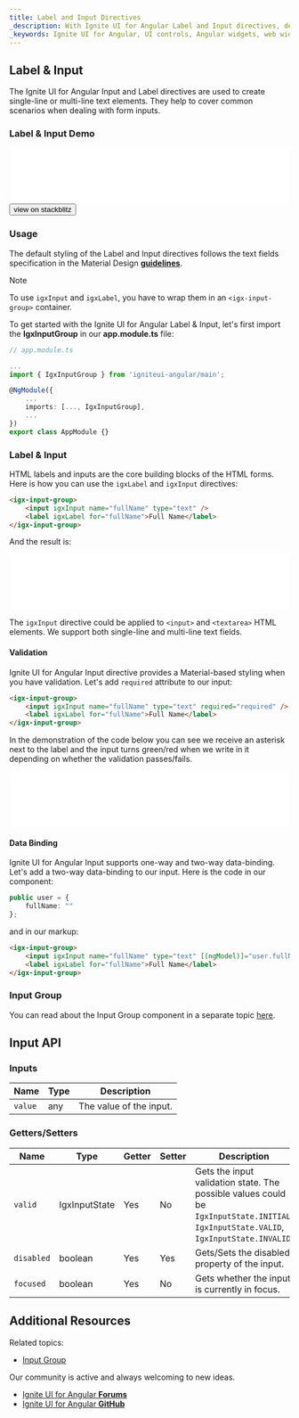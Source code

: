 ```yaml
---
title: Label and Input Directives
_description: With Ignite UI for Angular Label and Input directives, developers can create a single-line or multi-line text elements, add additional CSS styles and integrate with other controls.
_keywords: Ignite UI for Angular, UI controls, Angular widgets, web widgets, UI widgets, Angular, Native Angular Components Suite, Native Angular Controls, Native Angular Components Library, Angular Label components, Angular Label controls, Angular Input components, Angular Input controls, Input component, Input control, Label component, Label control, Angular Input directive, Angular Label directive, Angular Forms, Angular Reactive Forms, Angular Form Validation
---
```


## Label & Input
<p class="highlight">
The Ignite UI for Angular Input and Label directives are used to create single-line or multi-line text elements. They help to cover common scenarios when dealing with form inputs.
</p>
<div class="divider--half"></div>

### Label & Input Demo
<div class="sample-container" style="height:100px">
<iframe id="input-group-sample-2-frame" src='{environment:demosBaseUrl}/input-group-sample-2' width="100%" height="100%" seamless frameBorder="0"></iframe>
</div>
<div>
    <button data-localize="stackblitz" class="stackblitz-btn" data-iframe-id="input-group-sample-2-frame" data-demos-base-url="{environment:demosBaseUrl}">view on stackblitz</button>
</div>
<div class="divider--half"></div>

### Usage
The default styling of the Label and Input directives follows the text fields specification in the Material Design
[**guidelines**](https://material.io/guidelines/components/text-fields.html).

> [!NOTE]
> To use `igxInput` and `igxLabel`, you have to wrap them in an `<igx-input-group>` container.

To get started with the Ignite UI for Angular Label & Input, let's first import the **IgxInputGroup** in our **app.module.ts** file:

```typescript
// app.module.ts

...
import { IgxInputGroup } from 'igniteui-angular/main';

@NgModule({
    ...
    imports: [..., IgxInputGroup],
    ...
})
export class AppModule {}
```

### Label & Input
HTML labels and inputs are the core building blocks of the HTML forms. Here is how you can use the `igxLabel` and `igxInput` directives:

```html
<igx-input-group>
    <input igxInput name="fullName" type="text" />
    <label igxLabel for="fullName">Full Name</label>
</igx-input-group>
```

And the result is:
<div class="sample-container" style="height:100px">
<iframe id="input-group-sample-1-frame" src='{environment:demosBaseUrl}/input-group-sample-1' width="100%" height="100%" seamless frameBorder="0"></iframe>
</div>
<div class="divider--half"></div>

The `igxInput` directive could be applied to `<input>` and `<textarea>` HTML elements. We support both single-line and multi-line text fields.

#### Validation
Ignite UI for Angular Input directive provides a Material-based styling when you have validation. Let's add `required` attribute to our input:

```html
<igx-input-group>
    <input igxInput name="fullName" type="text" required="required" />
    <label igxLabel for="fullName">Full Name</label>
</igx-input-group>
```

In the demonstration of the code below you can see we receive an asterisk next to the label and the input turns green/red when we write in it depending on whether the validation passes/fails.

<div class="sample-container" style="height:100px">
<iframe id="input-group-sample-2-frame" src='{environment:demosBaseUrl}/input-group-sample-2' width="100%" height="100%" seamless frameBorder="0"></iframe>
</div>
<div class="divider--half"></div>

#### Data Binding
Ignite UI for Angular Input supports one-way and two-way data-binding. Let's add a two-way data-binding to our input. Here is the code in our component:

```typescript
public user = {
    fullName: ""
};

```

and in our markup:

```html
<igx-input-group>
    <input igxInput name="fullName" type="text" [(ngModel)]="user.fullName" required="required" />
    <label igxLabel for="fullName">Full Name</label>
</igx-input-group>
```

### Input Group
You can read about the Input Group component in a separate topic [here](input_group.md).

## Input API

### Inputs

|Name|Type|Description|
|--- |--- |--- |
|`value`|any|The value of the input.|
<div class="divider--half"></div>

### Getters/Setters

|Name|Type|Getter|Setter|Description|
|--- |--- |--- |--- |--- |
|`valid`|IgxInputState|Yes|No|Gets the input validation state. The possible values could be `IgxInputState.INITIAL`, `IgxInputState.VALID`, `IgxInputState.INVALID`.
|`disabled`|boolean|Yes|Yes|Gets/Sets the disabled property of the input.|
|`focused`|boolean|Yes|No|Gets whether the input is currently in focus.|
<div class="divider--half"></div>

## Additional Resources
Related topics:

* [Input Group](input_group.md)
<div class="divider--half"></div>

Our community is active and always welcoming to new ideas.

* [Ignite UI for Angular **Forums**](https://www.infragistics.com/community/forums/f/ignite-ui-for-angular)
* [Ignite UI for Angular **GitHub**](https://github.com/IgniteUI/igniteui-angular)